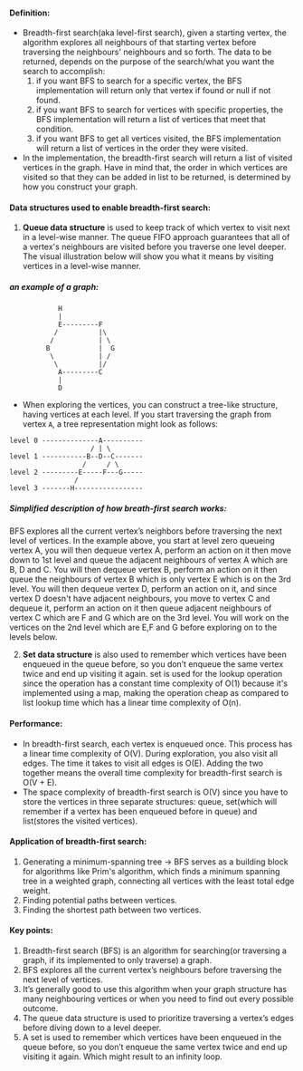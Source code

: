 #### Definition:
- Breadth-first search(aka level-first search), given a starting vertex, the algorithm explores all neighbours of that starting vertex before traversing the neighbours' neighbours and so forth. The data to be returned, depends on the purpose of the search/what you want the search to accomplish:
   1. if you want BFS to search for a specific vertex, the BFS implementation will return only that vertex if found or null if not found.
   2. if you want BFS to search for vertices with specific properties, the BFS implementation will return a list of vertices that meet that condition.
   3. if you want BFS to get all vertices visited, the BFS implementation will return a list of vertices in the order they were visited.
- In the implementation, the breadth-first search will return a list of visited vertices in the graph. Have in mind that, the order in which vertices are visited so that they can be added in list to be returned, is determined by how you construct your graph.

#### Data structures used to enable breadth-first search:
1. **Queue data structure** is used to keep track of which vertex to visit next in a level-wise manner. The queue FIFO approach guarantees that all of a vertex's neighbours are visited before you traverse one level deeper. The visual illustration below will show you what it means by visiting vertices in a level-wise manner.

 ##### an example of a graph:
```
            H
            |
            E---------F
           /          |\
          /           | \
         B            |  G
          \           | /
           \          |/
            A---------C
            |
            D
```
- When exploring the vertices, you can construct a tree-like structure, having vertices at each level. If you start traversing the graph from vertex `A`, a tree representation might look as follows:

```
level 0 --------------A----------
                    / | \ 
level 1 -----------B--D--C-------
                  /     / \
level 2 ---------E-----F---G-----
                /   
level 3 -------H-----------------

```

##### Simplified description of how breath-first search works:
BFS explores all the current vertex’s neighbors before traversing the next level of vertices. In the example above, you start at level zero queueing vertex A, you will then dequeue vertex A, perform an action on it then move down to 1st level and queue the adjacent neighbours of vertex A which are B, D and C. You will then dequeue vertex B, perform an action on it then queue the neighbours of vertex B which is only vertex E which is on the 3rd level. You will then dequeue vertex D, perform an action on it, and since vertex D doesn't have adjacent neighbours, you move to vertex C and dequeue it, perform an action on it then queue adjacent neighbours of vertex C which are F and G which are on the 3rd level. You will work on the vertices on the 2nd level which are E,F and G before exploring on to the levels below.

2. **Set data structure** is also used to remember which vertices have been enqueued in the queue before, so you don’t enqueue the same vertex twice and end up visiting it again. set is used for the lookup operation since the operation has a constant time complexity of O(1) because it's implemented using a map, making the operation cheap as compared to list lookup time which has a linear time complexity of O(n).

#### Performance:
- In breadth-first search, each vertex is enqueued once. This process has a linear time complexity of O(V). During exploration, you also visit all edges. The time it takes to visit all edges is O(E). Adding the two together means the overall time complexity for breadth-first search is O(V + E).
- The space complexity of breadth-first search is O(V) since you have to store the vertices in three separate structures: queue, set(which will remember if a vertex has been enqueued before in queue) and list(stores the visited vertices).

#### Application of breadth-first search:
1. Generating a minimum-spanning tree -> BFS serves as a building block for algorithms like Prim's algorithm, which finds a minimum spanning tree in a weighted graph, connecting all vertices with the least total edge weight.
2. Finding potential paths between vertices.
3. Finding the shortest path between two vertices.

#### Key points:
1. Breadth-first search (BFS) is an algorithm for searching(or traversing a graph, if its implemented to only traverse) a graph. 
2. BFS explores all the current vertex’s neighbours before traversing the next level of vertices.
3. It’s generally good to use this algorithm when your graph structure has many neighbouring vertices or when you need to find out every possible outcome.
4. The queue data structure is used to prioritize traversing a vertex’s edges before diving down to a level deeper.
5. A set is used to remember which vertices have been enqueued in the queue before, so you don’t enqueue the same vertex twice and end up visiting it again. Which might result to an infinity loop.
